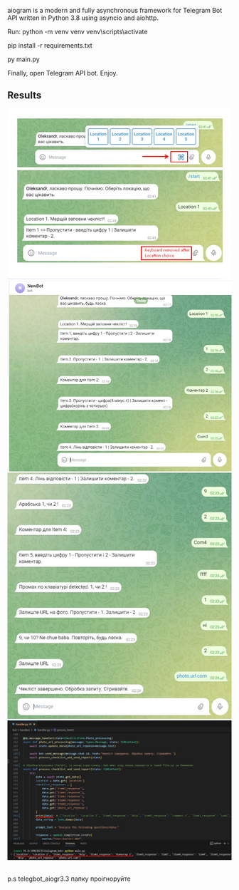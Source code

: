 aiogram is a modern and fully asynchronous framework for Telegram Bot API written in Python 3.8 using asyncio and aiohttp. 

Run:
python -m venv venv
venv\scripts\activate

pip install -r requirements.txt

py main.py

Finally, open Telegram API bot. Enjoy.

## Results

<img src="bot/images/bot_start.jpg"/>

<img src="bot/images/bot1.jpg"/>

<img src="bot/images/bot2.jpg"/>

<img src="bot/images/bot3.jpg"/>

## 
p.s telegbot_aiogr3.3 папку проігноруйте